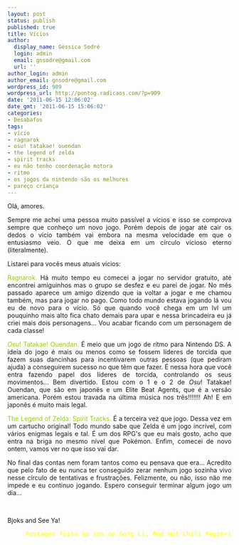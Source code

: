 ```yaml
---
layout: post
status: publish
published: true
title: Vícios
author:
  display_name: Géssica Sodré
  login: admin
  email: gnsodre@gmail.com
  url: ''
author_login: admin
author_email: gnsodre@gmail.com
wordpress_id: 909
wordpress_url: http://pontog.radicaos.com/?p=909
date: '2011-06-15 12:06:02'
date_gmt: '2011-06-15 15:06:02'
categories:
- Desabafos
tags:
- vício
- ragnarok
- osu! tatakae! ouendan
- the legend of zelda
- spirit tracks
- eu não tenho coordenação motora
- ritmo
- os jogos da nintendo são os melhores
- pareço criança
---
```

<p style="text-align: justify;">Olá, amores.</p>
<p style="text-align: justify;">Sempre me achei uma pessoa muito passível a vícios e isso se comprova sempre que conheço um novo jogo. Porém depois de jogar até cair os dedos o vício também vai embora na mesma velocidade em que o entusiasmo veio. O que me deixa em um círculo vicioso eterno (literalmente).</p>
<p style="text-align: justify;">Listarei para vocês meus atuais vícios:</p>
<p style="text-align: justify;"><span style="color: #99cc00;">Ragnarok.</span> Há muito tempo eu comecei a jogar no servidor gratuito, até encontrei amiguinhos mas o grupo se desfez e eu parei de jogar. No mês passado aparece um amigo dizendo que ia voltar a jogar e me chamou também, mas para jogar no pago. Como todo mundo estava jogando lá vou eu de novo para o vício. Só que quando você chega em um lvl um pouquinho mais alto fica chato demais para upar e nessa brincadeira eu já criei mais dois personagens... Vou acabar ficando com um personagem de cada classe!</p>
<p style="text-align: justify;"><span style="color: #99cc00;"><em>Osu</em>! Tatakae!  Ouendan.</span> É meio que um jogo de rítmo para Nintendo DS. A ideia do jogo é mais ou menos como se fossem líderes de torcida que fazem suas dancinhas para incentivarem outras pessoas (que pediram ajuda) a conseguirem sucesso no que têm que fazer. É nessa hora que você entra fazendo papel dos líderes de torcida, controlando os seus movimentos... Bem divertido. Estou com o 1 e o 2 de <em>Osu</em>! Tatakae!  Ouendan, que são em japonês e um Elite Beat Agents, que é a versão americana. Porém estou travada na última música nos três!!!!!!! Ah! E em japonês é muito mais legal.</p>
<p style="text-align: justify;"><span style="color: #99cc00;">The Legend of Zelda: Spirit Tracks.</span> É a terceira vez que jogo. Dessa vez em um cartucho original! Todo mundo sabe que Zelda é um jogo incrível, com vários enigmas legais e tal. É um dos RPG's que eu mais gosto, acho que entra na briga no mesmo nível que Pokémon. Enfim, comecei de novo ontem, vamos ver no que isso vai dar.</p>
<p style="text-align: justify;">No final das contas nem foram tantos como eu pensava que era... Acredito que pelo fato de eu nunca ter conseguido zerar nenhum jogo sozinha vivo nesse círculo de tentativas e frustrações. Felizmente, ou não, isso não me impede e eu continuo jogando. Espero conseguir terminar algum jogo um dia...</p>
<p style="text-align: justify;">&nbsp;</p>
<p style="text-align: justify;">Bjoks and See Ya!</p>
<pre style="text-align: right;"><span style="color: #ffff00;">Postagem feita ao som de Gong Li, Red Hot Chili Peppers</span></pre>
<div id="_mcePaste" class="mcePaste" style="position: absolute; left: -10000px; top: 207px; width: 1px; height: 1px; overflow: hidden;">
<h1 id="firstHeading" class="firstHeading"><em><em>The Legend of Zelda: Spirit Tracks</em></em></h1>
</div>

